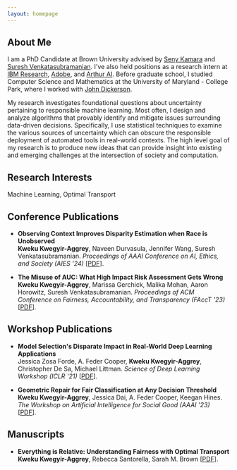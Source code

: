 ```yaml
---
layout: homepage
---
```


## About Me

I am a PhD Candidate at Brown University advised by [Seny Kamara](https://cs.brown.edu/~seny/) and [Suresh Venkatasubramanian](https://vivo.brown.edu/display/suresh).  I've also held positions as a research intern at [IBM Research](https://research.ibm.com/), [Adobe](https://research.adobe.com/), and [Arthur AI](https://www.arthur.ai/). Before graduate school, I studied Computer Science and Mathematics at the University of Maryland - College Park, where I worked with [John Dickerson](https://jpdickerson.com/).   

My research investigates foundational questions about uncertainty pertaining to responsible machine learning.  Most often, I design and analyze algorithms that provably identify and mitigate issues surrounding data-driven decisions. Specifically, I use statistical techniques to examine the various sources of uncertainty which can obscure the responsible deployment of automated tools in real-world contexts.  The high level goal of my research is to produce new ideas that can provide insight into existing and emerging challenges at the intersection of society and computation.  

## Research Interests

Machine Learning, Optimal Transport

## Conference Publications
- **Observing Context Improves Disparity Estimation when Race is Unobserved**
  <br>
  **Kweku Kwegyir-Aggrey**, Naveen Durvasula, Jennifer Wang, Suresh Venkatasubramanian. _Proceedings of AAAI Conference on AI, Ethics, and Society (AIES '24)_ [[PDF](https://drive.google.com/file/d/14PQNfgcqmgeYx9E9q_hvWxkKMxNuoX3_/view?usp=sharing)].

- **The Misuse of AUC: What High Impact Risk Assessment Gets Wrong**
  <br>
  **Kweku Kwegyir-Aggrey**, Marissa Gerchick, Malika Mohan, Aaron Horowitz, Suresh Venkatasubramanian. _Proceedings of ACM Conference on Fairness, Accountability, and Transparency (FAccT '23)_ [[PDF](https://arxiv.org/pdf/2305.18159.pdf)].

## Workshop Publications 

- **Model Selection's Disparate Impact in Real-World Deep Learning Applications**
  <br>
  Jessica Zosa Forde, A. Feder Cooper, **Kweku Kwegyir-Aggrey**,  Christopher De Sa, Michael Littman. _Science of Deep Learning Workshop (ICLR '21)_  [[PDF](https://arxiv.org/abs/2104.00606)].

- **Geometric Repair for Fair Classification at Any Decision Threshold**
  <br> 
  **Kweku Kwegyir-Aggrey**, Jessica Dai, A. Feder Cooper, Keegan Hines. _The Workshop on Artificial Intelligence for Social Good (AAAI '23)_ [[PDF](https://arxiv.org/pdf/2203.07490.pdf)].

## Manuscripts

- **Everything is Relative: Understanding Fairness with Optimal Transport**
  <br>
  **Kweku Kwegyir-Aggrey**, Rebecca Santorella, Sarah M. Brown [[PDF](https://arxiv.org/abs/2102.10349)].

   
  
  

